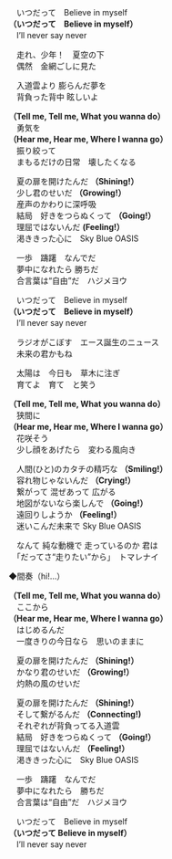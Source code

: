 　いつだって　Believe in myself  
**（いつだって　Believe in myself）**   
　I’ll never say never

　走れ、少年！　夏空の下  
　偶然　金網ごしに見た

　入道雲より 膨らんだ夢を  
　背負った背中 眩しいよ

**（Tell me, Tell me, What you wanna do）**  
　勇気を  
**（Hear me, Hear me, Where I wanna go）**  
　振り絞って  
　まもるだけの日常　壊したくなる

　夏の扉を開けたんだ **（Shining!）**  
　少し君のせいだ **（Growing!）**  
　産声のかわりに深呼吸  
　結局　好きをつらぬくって **（Going!）**  
　理屈ではないんだ **(Feeling!）**  
　渇ききった心に　Sky Blue OASIS

　一歩　躊躇　なんでだ  
　夢中になれたら 勝ちだ  
　合言葉は“自由”だ　ハジメヨウ

　いつだって　Believe in myself  
**（いつだって　Believe in myself）**  
　I’ll never say never

　ラジオがこぼす　エース誕生のニュース  
　未来の君かもね

　太陽は　今日も　草木に注ぎ  
　育てよ　育て　と笑う

**（Tell me, Tell me, What you wanna do）**  
　狭間に  
**（Hear me, Hear me, Where I wanna go）**  
　花咲そう  
　少し顔をあげたら　変わる風向き

　人間(ひと)のカタチの精巧な **（Smiling!）**  
　容れ物じゃないんだ **（Crying!）**  
　繋がって 混ぜあって 広がる  
　地図がないなら楽しんで **（Going!）**  
　遠回りしようか **（Feeling!）**  
　迷いこんだ未来で Sky Blue OASIS

　なんて 純な動機で 走っているのか 君は  
　「だってさ“走りたい”から」　トマレナイ

◆間奏（hi!…）

**（Tell me, Tell me, What you wanna do）**  
　ここから  
**（Hear me, Hear me, Where I wanna go）**  
　はじめるんだ  
　一度きりの今日なら　思いのままに

　夏の扉を開けたんだ **（Shining!）**  
　かなり君のせいだ **（Growing!）**  
　灼熱の風のせいだ

　夏の扉を開けたんだ **（Shining!）**  
　そして繋がるんだ **（Connecting!)**  
　それぞれが背負ってる入道雲  
　結局　好きをつらぬくって **（Going!）**  
　理屈ではないんだ **（Feeling!）**  
　渇ききった心に　Sky Blue OASIS

　一歩　躊躇　なんでだ  
　夢中になれたら　勝ちだ  
　合言葉は“自由”だ　ハジメヨウ

　いつだって　Believe in myself  
**（いつだって Believe in myself）**  
　I’ll never say never  
